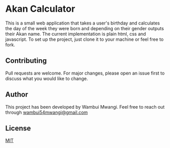 # Akan Calculator

This is a small web application that takes a user's birthday and calculates the day of the week they were born and depending on their gender outputs their Akan name. The current implementation is plain html, css and javascript.
To set up the project, just clone it to your machine or feel free to fork.

## Contributing
Pull requests are welcome. For major changes, please open an issue first to discuss what you would like to change.

## Author
This project has been developed by Wambui Mwangi. Feel free to reach out through wambui54mwangi@gmail.com

## License
[MIT](https://choosealicense.com/licenses/mit/)
